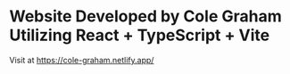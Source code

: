 # Website Developed by Cole Graham Utilizing React + TypeScript + Vite
Visit at https://cole-graham.netlify.app/
